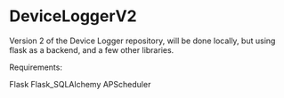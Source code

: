 # DeviceLoggerV2
Version 2 of the Device Logger repository, will be done locally, but using flask as a backend, and a few other libraries.

Requirements:

Flask
Flask_SQLAlchemy
APScheduler
